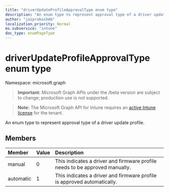 ```yaml
---
title: "driverUpdateProfileApprovalType enum type"
description: "An enum type to represent approval type of a driver update profile."
author: "jaiprakashmb"
localization_priority: Normal
ms.subservice: "intune"
doc_type: enumPageType
---
```


# driverUpdateProfileApprovalType enum type

Namespace: microsoft.graph
> **Important:** Microsoft Graph APIs under the /beta version are subject to change; production use is not supported.

> **Note:** The Microsoft Graph API for Intune requires an [active Intune license](https://go.microsoft.com/fwlink/?linkid=839381) for the tenant.


An enum type to represent approval type of a driver update profile.

## Members
|Member|Value|Description|
|:---|:---|:---|
|manual|0|This indicates a driver and firmware profile needs to be approved manually.|
|automatic|1|This indicates a driver and firmware profile is approved automatically.|
